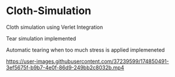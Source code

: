 # Cloth-Simulation
Cloth simulation using Verlet Integration

Tear simulation implemented

Automatic tearing when too much stress is applied implemeneted




https://user-images.githubusercontent.com/37239599/174850491-3ef5675f-b9b7-4e0f-86d9-249bb2c8032b.mp4



